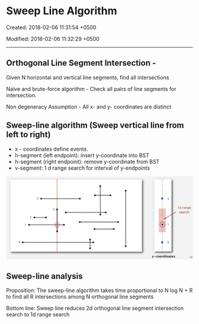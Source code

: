 # Sweep Line Algorithm

Created: 2018-02-06 11:31:54 +0500

Modified: 2018-02-06 11:32:29 +0500

---

## Orthogonal Line Segment Intersection -

Given N horizontal and vertical line segments, find all intersections

Naïve and brute-force algorithm - Check all pairs of line segments for intersection.

Non degeneracy Assumption - All x- and y- coordinates are distinct

## Sweep-line algorithm (Sweep vertical line from left to right)

- x - coordinates define events.
- h-segment (left endpoint): insert y-coordinate into BST
- h-segment (right endpoint): remove y-coordinate from BST
- v-segment: 1 d range search for interval of y-endpoints

![image](media/Sweep-Line-Algorithm-image1.png)

## Sweep-line analysis

Proposition: The sweep-line algorithm takes time proportional to N log N + R to find all R intersections among N orthogonal line segments

Bottom line: Sweep line reduces 2d orthogonal line segment intersection search to 1d range search
